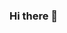 ### Hi there 👋

<!--
**difanys/difanys** is a ✨ _special_ ✨ repository because its `README.md` (this file) appears on your GitHub profile.

Here are some ideas to get you started:

- 🔭 I’m currently working on nvcoder mum anal
- 🌱 I’m currently learning xuy nvcodera
- 💬 Ask me about batya nvcoder
- ⚡ Fun fact: nvcoder pidor

